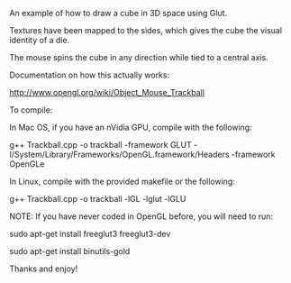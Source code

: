 An example of how to draw a cube in 3D space using Glut.

Textures have been mapped to the sides, which gives the cube the visual identity of a die.

The mouse spins the cube in any direction while tied to a central axis.

Documentation on how this actually works: 

http://www.opengl.org/wiki/Object_Mouse_Trackball

To compile:

In Mac OS, if you have an nVidia GPU, compile with the following: 

g++ Trackball.cpp -o trackball -framework GLUT -I/System/Library/Frameworks/OpenGL.framework/Headers -framework OpenGLe

In Linux, compile with the provided makefile or the following: 

g++ Trackball.cpp -o trackball -lGL -lglut -lGLU

NOTE: If you have never coded in OpenGL before, you will need to run: 

sudo apt-get install freeglut3 freeglut3-dev 

sudo apt-get install binutils-gold

Thanks and enjoy!

